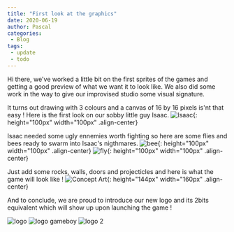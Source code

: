```yaml
---
title: "First look at the graphics"
date: 2020-06-19
author: Pascal
categories: 
 - Blog
tags:
 - update
 - todo
---
```


Hi there, 
we've worked a little bit on the first sprites of the games and getting a good preview of what we want it to look like. 
We also did some work in the way to give our improvised studio some visual signature.

It turns out drawing with 3 colours and a canvas of 16 by 16 pixels is'nt that easy !
Here is the first look on our sobby little guy Isaac.
![Isaac](../../assets/images/graphics1/isaac.png){: height="100px" width="100px" .align-center}

Isaac needed some ugly ennemies worth fighting so here are some flies and bees ready to swarm into Isaac's nigthmares.
![bee](../../assets/images/graphics1/big_bee.gif){: height="100px" width="100px" .align-center}
![fly](../../assets/images/graphics1/fly.gif){: height="100px" width="100px" .align-center}

Just add some rocks, walls, doors and projecticles and here is what the game will look like !
![Concept Art](../../assets/images/graphics1/tests_isaac.png){: height="144px" width="160px" .align-center}

And to conclude, we are proud to introduce our new logo and its 2bits equivalent which will show up upon launching the game !

![logo](../../assets/images/graphics1/logo_anime.gif)
![logo gameboy](../../assets/images/graphics1/logo_anime_gameboy.gif)
![logo 2](../../assets/images/graphics1/logo_2.png)

